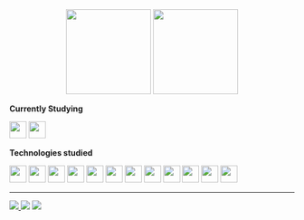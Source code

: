 
<div align="center">
<img height="150em" src="https://github-readme-stats.vercel.app/api?username=renandias26&show_icons=true&theme=github_dark&include_all_commits=true&count_private=true&card_wdith=180"/>
     <img height="150em" src="https://github-readme-stats.vercel.app/api/top-langs/?username=renandias26&langs_count=7&theme=github_dark&count_private=true&include_all_commits=true&card_wdith=180"/>
</div>

**Currently Studying**

<div>
<img src="https://cdn.jsdelivr.net/gh/devicons/devicon@latest/icons/csharp/csharp-original.svg" height="30" widht="30"/>
<img src="https://cdn.jsdelivr.net/gh/devicons/devicon@latest/icons/react/react-original-wordmark.svg" height="30" widht="30"/>
</div>

**Technologies studied**
<div>
<img src="https://cdn.jsdelivr.net/gh/devicons/devicon@latest/icons/html5/html5-original.svg" height="30" widht="30"/>
<img src="https://cdn.jsdelivr.net/gh/devicons/devicon@latest/icons/css3/css3-original.svg" height="30" widht="30"/>
<img src="https://cdn.jsdelivr.net/gh/devicons/devicon@latest/icons/javascript/javascript-original.svg" height="30" widht="30"/>
<img src="https://cdn.jsdelivr.net/gh/devicons/devicon@latest/icons/typescript/typescript-original.svg" height="30" widht="30"/>
<img src="https://cdn.jsdelivr.net/gh/devicons/devicon@latest/icons/visualbasic/visualbasic-original.svg" height="30" widht="30"/>
<img src="https://cdn.jsdelivr.net/gh/devicons/devicon/icons/git/git-original.svg" height="30" widht="30" />
<img src="https://cdn.jsdelivr.net/gh/devicons/devicon@latest/icons/microsoftsqlserver/microsoftsqlserver-plain-wordmark.svg" height="30" widht="30"/>
<img src="https://cdn.jsdelivr.net/gh/devicons/devicon@latest/icons/dot-net/dot-net-plain-wordmark.svg" height="30" widht="30"/>
<img src="https://cdn.jsdelivr.net/gh/devicons/devicon@latest/icons/jquery/jquery-plain-wordmark.svg" height="30" widht="30"/>
<img src="https://cdn.jsdelivr.net/gh/devicons/devicon@latest/icons/nodejs/nodejs-plain-wordmark.svg" height="30" widht="30"/>
<img src="https://cdn.jsdelivr.net/gh/devicons/devicon@latest/icons/amazonwebservices/amazonwebservices-plain-wordmark.svg" height="30" widht="30"/>
<img src="https://cdn.jsdelivr.net/gh/devicons/devicon@latest/icons/filezilla/filezilla-original-wordmark.svg" height="30" widht="30"/>
</div>

----

<div>
     <a href="https://www.linkedin.com/in/renandias26/" target="_blank"><img src="https://img.shields.io/badge/-LinkedIn-0D597F?style=for-the-badge&logo=linkedin&logoColor=white" target="_blank"</a> 
  <a href="https://www.instagram.com/__renandias/" target="_blank"><img src="https://img.shields.io/badge/-Instagram-%23E4405F?style=for-the-badge&logo=instagram&logoColor=white" target="_blank"></a>
  <a href = "mailto: renandias26@outlook.com.br"><img src="https://img.shields.io/badge/Outlook-%230077B5?style=for-the-badge&logo=microsoft-outlook&logoColor=white" target="_blank"></a>
</div>
